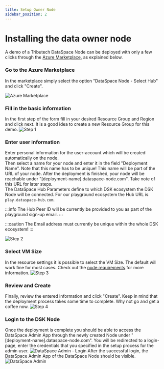 ```yaml
---
title: Setup Owner Node
sidebar_position: 2
---
```


# Installing the data owner node

A demo of a Tributech DataSpace Node can be deployed with only a few clicks through the [Azure Marketplace](https://azuremarketplace.microsoft.com/en-us/marketplace/apps/tributechsolutionsgmbh1582568815297.8aa9010b-3dd5-43e0-a4b6-53e2ea552e4a?tab=Overview), as explained below.

### Go to the Azure Marketplace

In the marketplace simply select the option "DataSpace Node - Select Hub" and click "Create".

![Azure Marketplace](./img/deploy-node-1.png)

### Fill in the basic information

In the first step of the form fill in your desired Resource Group and Region and click next. It is a good idea to create a new Resource Group for this demo.
![Step 1](./img/deploy-node-2.png)

### Enter user information

Enter personal information for the user-account which will be created automatically on the node.<br/>
Then select a name for your node and enter it in the field "Deployment Name". Note that this name has to be unique! This name will be part of the URL of your node. After the deployment is finished, your node will be reachable under "[deployment-name].dataspace-node.com". Take note of this URL for later steps.  
The DataSpace Hub Parameters define to which DSK ecosystem the DSK Node will be connected. For our playground ecosystem the Hub URL is `play.dataspace-hub.com`.

:::info
The Hub Peer ID will be currently be provided to you as part of the playground sign-up email.
:::

:::caution
The Email address must currently be unique within the whole DSK ecosystem!
:::

![Step 2](./img/deploy-node-3.png)

### Select VM Size

In the resource settings it is possible to select the VM Size. The default will work fine for most cases. Check out the [node requirements](../setup/node.md#node-requirements) for more information.
![Step 3](./img/deploy-node-4.png)

### Review and Create

Finally, review the entered information and click "Create". Keep in mind that the deployment process takes some time to complete. Why not go and get a coffee now.
![Step 4](./img/deploy-node-5.png)

### Login to the DSK Node

Once the deployment is complete you should be able to access the DataSpace Admin App through the newly created Node under "[deployment-name].dataspace-node.com". You will be redirected to a login-page, enter the credentials that you specified in the setup process for the admin user.
![DataSpace Admin - Login](./img/dataspace-admin-login.png)
After the successful login, the DataSpace Admin App of the DataSpace Node should be visible.
![DataSpace Admin](./img/dataspace-admin.png)
